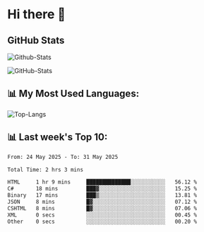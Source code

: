 # Hi there 👋

## GitHub Stats
![Github-Stats](https://github-readme-stats-sigma-five.vercel.app/api?username=ltorson&show_icons=true&theme=radical&count_private=true&show=reviews,discussions_started,discussions_answered,prs_merged,prs_merged_percentage)

![GitHub-Stats](https://github-readme-stats.vercel.app/api/wakatime?username=LeeTorson&theme=synthwave&size_weight=0.5&count_weight=0.5&title_color=36F9F6&langs_count=10&count_private=true)

## 📊 My Most Used Languages:
![Top-Langs](https://github-readme-stats-sigma-five.vercel.app/api/top-langs/?username=LTorson&layout=compact&langs_count=10)


## 📊 Last week's Top 10:
<!--START_SECTION:waka-->

```txt
From: 24 May 2025 - To: 31 May 2025

Total Time: 2 hrs 3 mins

HTML     1 hr 9 mins     ██████████████░░░░░░░░░░░   56.12 %
C#       18 mins         ███▓░░░░░░░░░░░░░░░░░░░░░   15.25 %
Binary   17 mins         ███▒░░░░░░░░░░░░░░░░░░░░░   13.81 %
JSON     8 mins          █▓░░░░░░░░░░░░░░░░░░░░░░░   07.12 %
CSHTML   8 mins          █▓░░░░░░░░░░░░░░░░░░░░░░░   07.06 %
XML      0 secs          ░░░░░░░░░░░░░░░░░░░░░░░░░   00.45 %
Other    0 secs          ░░░░░░░░░░░░░░░░░░░░░░░░░   00.20 %
```

<!--END_SECTION:waka-->
